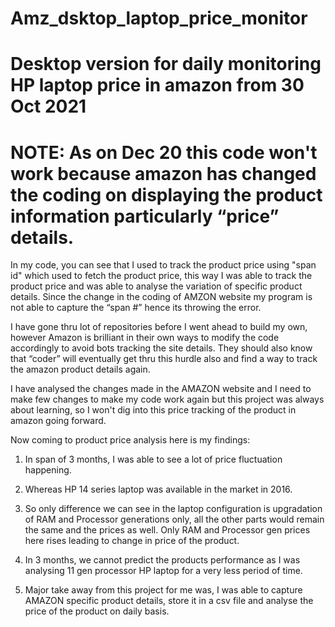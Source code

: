 # Amz_dsktop_laptop_price_monitor

# Desktop version for daily monitoring HP laptop price in amazon from 30 Oct 2021

# NOTE: As on Dec 20 this code won't work because amazon has changed the coding on displaying the product information particularly “price” details.

In my code, you can see that I used to track the product price using "span id" which used to fetch the product price, this way I was able to track the product price and was able to analyse the variation of specific product details. Since the change in the coding of AMZON website my program is not able to capture the “span #” hence its throwing the error.

I have gone thru lot of repositories before I went ahead to build my own, however Amazon is brilliant in their own ways to modify the code accordingly to avoid bots tracking the site details. They should also know that “coder” will eventually get thru this hurdle also and find a way to track the amazon product details again. 

I have analysed the changes made in the AMAZON website and I need to make few changes to make my code work again but this project was always about learning, so I won't dig into this price tracking of the product in amazon going forward.

Now coming to product price analysis here is my findings:

1.	In span of 3 months, I was able to see a lot of price fluctuation happening. 

2.	Whereas HP 14 series laptop was available in the market in 2016.  

3.	So only difference we can see in the laptop configuration is upgradation of RAM and Processor generations only, all the other parts would remain the same and the prices as well. Only RAM and Processor gen prices here rises leading to change in price of the product.

4.	 In 3 months, we cannot predict the products performance as I was analysing 11 gen processor HP laptop for a very less period of time. 

5.	Major take away from this project for me was, I was able to capture AMAZON specific product details, store it in a csv file and analyse the price of the product on daily basis.

